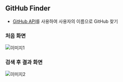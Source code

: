 ## GitHub Finder 

- [GitHub API](https://docs.github.com/ko/enterprise-server@3.7/rest)를 사용하여 사용자의 이름으로 GitHub 찾기

### 처음 화면

![이미지1](https://github.com/SuhyungK/js-project/assets/97926368/2f763158-98de-4d8c-9e78-c503785b3b83)

### 검색 후 결과 화면

![이미지2](https://github.com/SuhyungK/js-project/assets/97926368/c7815512-475a-424c-8822-a73ff19e2376)

